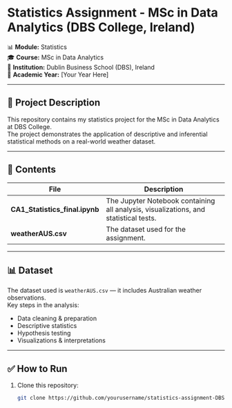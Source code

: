 # Statistics Assignment - MSc in Data Analytics (DBS College, Ireland)

📊 **Module:** Statistics  
🎓 **Course:** MSc in Data Analytics  
🏫 **Institution:** Dublin Business School (DBS), Ireland  
📅 **Academic Year:** [Your Year Here]

---

## 📑 Project Description

This repository contains my statistics project for the MSc in Data Analytics at DBS College.  
The project demonstrates the application of descriptive and inferential statistical methods on a real-world weather dataset.

---

## 📂 Contents

| File | Description |
|------|-------------|
| **CA1_Statistics_final.ipynb** | The Jupyter Notebook containing all analysis, visualizations, and statistical tests. |
| **weatherAUS.csv** | The dataset used for the assignment. |

---

## 📊 Dataset

The dataset used is `weatherAUS.csv` — it includes Australian weather observations.  
Key steps in the analysis:
- Data cleaning & preparation
- Descriptive statistics
- Hypothesis testing
- Visualizations & interpretations

---

## ✅ How to Run

1. Clone this repository:
   ```bash
   git clone https://github.com/yourusername/statistics-assignment-DBS.git
